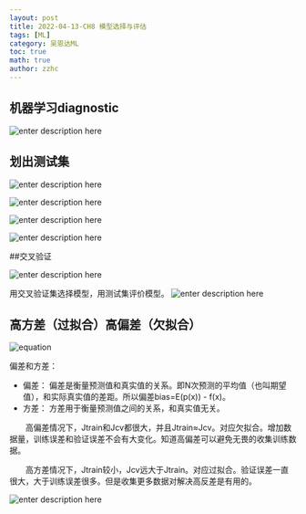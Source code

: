 ```yaml
---
layout: post
title: 2022-04-13-CH8 模型选择与评估
tags: [ML]
category: 吴恩达ML
toc: true
math: true
author: zzhc
---
```



## 机器学习diagnostic

![enter description here](http://img.zzhc321.xyz/blog/1649858575070.png)



## 划出测试集

![enter description here](http://img.zzhc321.xyz/blog/1649858697408.png)


![enter description here](http://img.zzhc321.xyz/blog/1649858833846.png)


![enter description here](http://img.zzhc321.xyz/blog/1649858859066.png)



![enter description here](http://img.zzhc321.xyz/blog/1649859103299.png)



##交叉验证

![enter description here](http://img.zzhc321.xyz/blog/1649859210254.png)


用交叉验证集选择模型，用测试集评价模型。
![enter description here](http://img.zzhc321.xyz/blog/1649859420725.png)


## 高方差（过拟合）高偏差（欠拟合）


![equation](http://img.zzhc321.xyz/blog/equation.svg)



偏差和方差：

 - 偏差： 偏差是衡量预测值和真实值的关系。即N次预测的平均值（也叫期望值），和实际真实值的差距。所以偏差bias=E(p(x)) - f(x)。
 - 方差： 方差用于衡量预测值之间的关系，和真实值无关。

&emsp;&emsp;高偏差情况下，Jtrain和Jcv都很大，并且Jtrain≈Jcv。对应欠拟合。增加数据量，训练误差和验证误差不会有大变化。知道高偏差可以避免无畏的收集训练数据。

&emsp;&emsp;高方差情况下，Jtrain较小，Jcv远大于Jtrain。对应过拟合。验证误差一直很大，大于训练误差很多。但是收集更多数据对解决高反差是有用的。





![enter description here](http://img.zzhc321.xyz/blog/1649862505918.png)